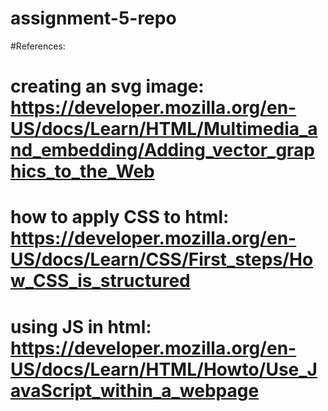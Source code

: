 # assignment-5-repo
#References:
#  creating an svg image: https://developer.mozilla.org/en-US/docs/Learn/HTML/Multimedia_and_embedding/Adding_vector_graphics_to_the_Web
#  how to apply CSS to html: https://developer.mozilla.org/en-US/docs/Learn/CSS/First_steps/How_CSS_is_structured
#  using JS in html: https://developer.mozilla.org/en-US/docs/Learn/HTML/Howto/Use_JavaScript_within_a_webpage
